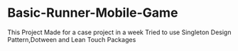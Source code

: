 # Basic-Runner-Mobile-Game
This Project Made for a case project in a week
Tried to use Singleton Design Pattern,Dotween and Lean Touch Packages
